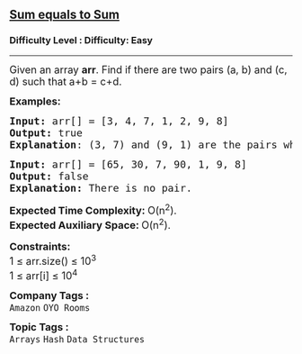 <h2><a href="https://www.geeksforgeeks.org/problems/sum-equals-to-sum4006/1">Sum equals to Sum</a></h2><h3>Difficulty Level : Difficulty: Easy</h3><hr><div class="problems_problem_content__Xm_eO"><p><span style="font-size: 18px;">Given an array&nbsp;<strong>arr</strong>. Find if there are two pairs (a, b) and (c, d) such that a+b = c+d.<br></span></p>
<p><span style="font-size: 18px;"><strong>Examples:</strong></span></p>
<pre><span style="font-size: 18px;"><strong>Input: </strong>arr[] = [3, 4, 7, 1, 2, 9, 8] <br><strong>Output:</strong> true<br><strong>Explanation</strong>: (3, 7) and (9, 1) are the pairs whosesum are equal.  <br></span></pre>
<pre><span style="font-size: 18px;"><strong>Input:</strong> arr[] = [65, 30, 7, 90, 1, 9, 8]<br><strong>Output:</strong> false<br><strong>Explanation: </strong>There is no pair.</span></pre>
<p><span style="font-size: 18px;"><strong>Expected Time Complexity: </strong>O(n<sup>2</sup>).<br><strong>Expected Auxiliary Space: </strong>O(n<sup>2</sup>).</span><br><br><span style="font-size: 18px;"><strong>Constraints:</strong><br>1 ≤ arr.size() ≤ 10<sup>3<br></sup></span><span style="font-size: 18px;">1 ≤ arr[i] ≤ 10<sup>4</sup></span></p></div><p><span style=font-size:18px><strong>Company Tags : </strong><br><code>Amazon</code>&nbsp;<code>OYO Rooms</code>&nbsp;<br><p><span style=font-size:18px><strong>Topic Tags : </strong><br><code>Arrays</code>&nbsp;<code>Hash</code>&nbsp;<code>Data Structures</code>&nbsp;
